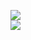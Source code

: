 [![](https://img.shields.io/badge/Made%20With-Github%20Spray-lightgrey.svg?style=for-the-badge&logo=github)](https://github.com/Annihil/github-spray#16495)  
[![](https://i.imgur.com/2DrTn0Z.gif)](https://github.com/Annihil/github-spray)